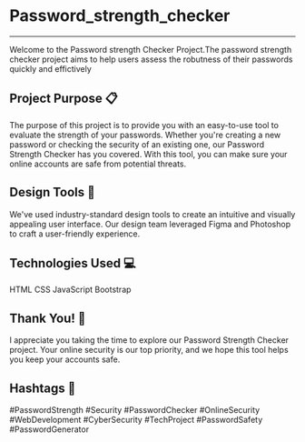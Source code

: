 # Password_strength_checker
------------------------------------------------------------------------------------------------------------
Welcome to the Password strength Checker Project.The password strength checker project aims to help users assess the robutness of their passwords quickly and effictively

Project Purpose 📋
------------------------------------------------------------------------------------------------------------
The purpose of this project is to provide you with an easy-to-use tool to evaluate the strength of your passwords. Whether you're creating a new password or checking the security of an existing one, our Password Strength Checker has you covered. With this tool, you can make sure your online accounts are safe from potential threats.

Design Tools 🎨
------------------------------------------------------------------------------------------------------------
We've used industry-standard design tools to create an intuitive and visually appealing user interface. Our design team leveraged Figma and Photoshop to craft a user-friendly experience.

Technologies Used 💻
------------------------------------------------------------------------------------------------------------
HTML
CSS
JavaScript
Bootstrap


Thank You! 👏
------------------------------------------------------------------------------------------------------------
I appreciate you taking the time to explore our Password Strength Checker project. Your online security is our top priority, and we hope this tool helps you keep your accounts safe.

Hashtags 📌
------------------------------------------------------------------------------------------------------------
#PasswordStrength #Security #PasswordChecker #OnlineSecurity #WebDevelopment #CyberSecurity #TechProject #PasswordSafety #PasswordGenerator
